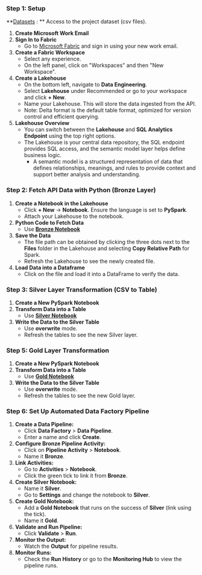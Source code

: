 ### Step 1: Setup
**[Datasets](https://github.com/Gooner-Jones/SQL-Data-Warehouse-Project/tree/main/datasets) : ** Access to the project dataset (csv files).

1. **Create Microsoft Work Email**
2. **Sign In to Fabric**
    - Go to [Microsoft Fabric](https://app.fabric.microsoft.com/) and sign in using your new work email.
3. **Create a Fabric Workspace**
    - Select any experience.
    - On the left panel, click on "Workspaces" and then "New Workspace".
4. **Create a Lakehouse**
    - On the bottom left, navigate to **Data Engineering**.
    - Select **Lakehouse** under Recommended or go to your workspace and click **+ New**.
    - Name your Lakehouse. This will store the data ingested from the API.
    - Note: Delta format is the default table format, optimized for version control and efficient querying.
5. **Lakehouse Overview**
    - You can switch between the **Lakehouse** and **SQL Analytics Endpoint** using the top right options.
    - The Lakehouse is your central data repository, the SQL endpoint provides SQL access, and the semantic model layer helps define business logic.
        - A semantic model is a structured representation of data that defines relationships, meanings, and rules to provide context and support better analysis and             understanding.

### Step 2: Fetch API Data with Python (Bronze Layer)

1. **Create a Notebook in the Lakehouse**
    - Click **+ New** → **Notebook**. Ensure the language is set to **PySpark**.
    - Attach your Lakehouse to the notebook.
2. **Python Code to Fetch Data**
   - Use **[Bronze Notebook](https://github.com/Gooner-Jones/Microsoft-Fabric-ZedaFleet-Analysis-Project/blob/main/Notebooks/Bronze%20Notebook.ipynb)**
3. **Save the Data**
    - The file path can be obtained by clicking the three dots next to the **Files** folder in the Lakehouse and selecting **Copy Relative Path** for Spark.
    - Refresh the Lakehouse to see the newly created file.
4. **Load Data into a Dataframe**
    - Click on the file and load it into a DataFrame to verify the data.

### Step 3: Silver Layer Transformation (CSV to Table)

1. **Create a New PySpark Notebook**
2. **Transform Data into a Table**
    - Use **[Silver Notebook](https://github.com/Gooner-Jones/Microsoft-Fabric-ZedaFleet-Analysis-Project/blob/main/Notebooks/Silver%20Notebook.ipynb)**
3. **Write the Data to the Silver Table**
    - Use **overwrite** mode.
    - Refresh the tables to see the new Silver layer.
  
### Step 5: Gold Layer Transformation

1. **Create a New PySpark Notebook**
2. **Transform Data into a Table**
    - Use **[Gold Notebook](https://github.com/Gooner-Jones/Microsoft-Fabric-ZedaFleet-Analysis-Project/blob/main/Notebooks/Gold%20Notebook.ipynb)**
3. **Write the Data to the Silver Table**
    - Use **overwrite** mode.
    - Refresh the tables to see the new Gold layer.
      
### Step 6: Set Up Automated Data Factory Pipeline

1. **Create a Data Pipeline:**
    - Click **Data Factory** > **Data Pipeline**.
    - Enter a name and click **Create**.
2. **Configure Bronze Pipeline Activity:**
    - Click on **Pipeline Activity** > **Notebook**.
    - Name it **Bronze**.
3. **Link Activities:**
    - Go to **Activities** > **Notebook**.
    - Click the green tick to link it from **Bronze**.
4. **Create Silver Notebook:**
    - Name it **Silver**.
    - Go to **Settings** and change the notebook to **Silver**.
5. **Create Gold Notebook:**
    - Add a **Gold Notebook** that runs on the success of **Silver** (link using the tick).
    - Name it **Gold**.
6. **Validate and Run Pipeline:**
    - Click **Validate** > **Run**.
7. **Monitor the Output:**
    - Watch the **Output** for pipeline results.
8. **Monitor Runs:**
    - Check the **Run History** or go to the **Monitoring Hub** to view the pipeline runs.
